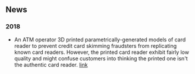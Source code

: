 ## News

### 2018
* An ATM operator 3D printed parametrically-generated models of card reader to prevent credit card skimming fraudsters from replicating known card readers. However, the printed card reader exhibit fairly low quality and might confuse customers into thinking the printed one isn't the authentic card reader. [link](http://www.3ders.org/articles/20180103-could-a-custom-3d-printed-card-reader-thwart-fraudulent-credit-card-skimmers.html)
